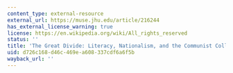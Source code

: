 ```yaml
---
content_type: external-resource
external_url: https://muse.jhu.edu/article/216244
has_external_license_warning: true
license: https://en.wikipedia.org/wiki/All_rights_reserved
status: ''
title: 'The Great Divide: Literacy, Nationalism, and the Communist Collapse'
uid: d726c168-d46c-469e-a608-337cdf6a6f5b
wayback_url: ''
---
```

